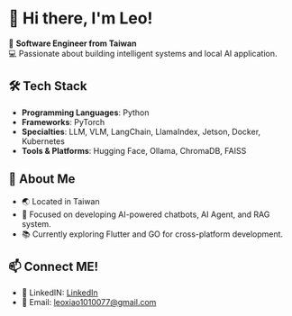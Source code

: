 # 👋 Hi there, I'm Leo!

🎯 **Software Engineer from Taiwan**  
💻 Passionate about building intelligent systems and local AI application.  

## 🛠️ Tech Stack  
- **Programming Languages**: Python  
- **Frameworks**: PyTorch  
- **Specialties**: LLM, VLM, LangChain, LlamaIndex, Jetson, Docker, Kubernetes
- **Tools & Platforms**: Hugging Face, Ollama, ChromaDB, FAISS  

## 🌟 About Me  
- 🌏 Located in Taiwan  
- 🚀 Focused on developing AI-powered chatbots, AI Agent, and RAG system.  
- 📚 Currently exploring Flutter and GO for cross-platform development.  

## 📫 Connect ME!
- 💼 LinkedIN: [LinkedIn](https://www.linkedin.com/in/LeoXIAO777/)  
- 📧 Email: leoxiao1010077@gmail.com
